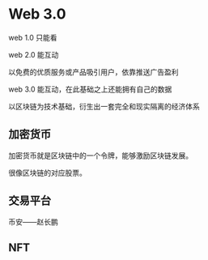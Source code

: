 # Web 3.0

web 1.0 只能看

web 2.0 能互动

以免费的优质服务或产品吸引用户，依靠推送广告盈利

web 3.0 能互动，在此基础之上还能拥有自己的数据

以区块链为技术基础，衍生出一套完全和现实隔离的经济体系

## 加密货币

加密货币就是区块链中的一个令牌，能够激励区块链发展。

很像区块链的对应股票。

## 交易平台

币安——赵长鹏

## NFT

##
